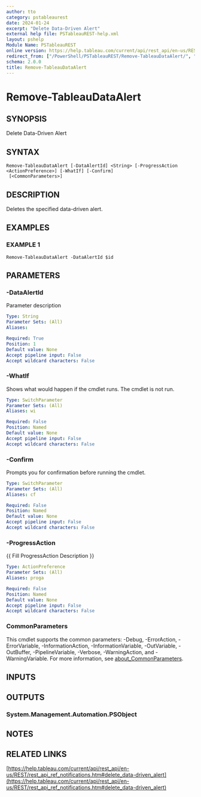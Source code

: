 ```yaml
---
author: tto
category: pstableaurest
date: 2024-01-24
excerpt: "Delete Data-Driven Alert"
external help file: PSTableauREST-help.xml
layout: pshelp
Module Name: PSTableauREST
online version: https://help.tableau.com/current/api/rest_api/en-us/REST/rest_api_ref_notifications.htm#delete_data-driven_alert
redirect_from: ["/PowerShell/PSTableauREST/Remove-TableauDataAlert/", "/PowerShell/PSTableauREST/remove-tableaudataalert/", "/PowerShell/remove-tableaudataalert/"]
schema: 2.0.0
title: Remove-TableauDataAlert
---
```


# Remove-TableauDataAlert

## SYNOPSIS
Delete Data-Driven Alert

## SYNTAX

```
Remove-TableauDataAlert [-DataAlertId] <String> [-ProgressAction <ActionPreference>] [-WhatIf] [-Confirm]
 [<CommonParameters>]
```

## DESCRIPTION
Deletes the specified data-driven alert.

## EXAMPLES

### EXAMPLE 1
```
Remove-TableauDataAlert -DataAlertId $id
```

## PARAMETERS

### -DataAlertId
Parameter description

```yaml
Type: String
Parameter Sets: (All)
Aliases:

Required: True
Position: 1
Default value: None
Accept pipeline input: False
Accept wildcard characters: False
```

### -WhatIf
Shows what would happen if the cmdlet runs.
The cmdlet is not run.

```yaml
Type: SwitchParameter
Parameter Sets: (All)
Aliases: wi

Required: False
Position: Named
Default value: None
Accept pipeline input: False
Accept wildcard characters: False
```

### -Confirm
Prompts you for confirmation before running the cmdlet.

```yaml
Type: SwitchParameter
Parameter Sets: (All)
Aliases: cf

Required: False
Position: Named
Default value: None
Accept pipeline input: False
Accept wildcard characters: False
```

### -ProgressAction
{{ Fill ProgressAction Description }}

```yaml
Type: ActionPreference
Parameter Sets: (All)
Aliases: proga

Required: False
Position: Named
Default value: None
Accept pipeline input: False
Accept wildcard characters: False
```

### CommonParameters
This cmdlet supports the common parameters: -Debug, -ErrorAction, -ErrorVariable, -InformationAction, -InformationVariable, -OutVariable, -OutBuffer, -PipelineVariable, -Verbose, -WarningAction, and -WarningVariable. For more information, see [about_CommonParameters](http://go.microsoft.com/fwlink/?LinkID=113216).

## INPUTS

## OUTPUTS

### System.Management.Automation.PSObject
## NOTES

## RELATED LINKS

[https://help.tableau.com/current/api/rest_api/en-us/REST/rest_api_ref_notifications.htm#delete_data-driven_alert](https://help.tableau.com/current/api/rest_api/en-us/REST/rest_api_ref_notifications.htm#delete_data-driven_alert)

